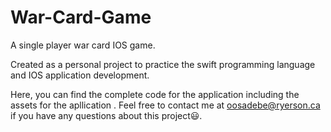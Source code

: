 # War-Card-Game
A single player war card IOS game.

Created as a personal project to practice the swift programming language and IOS application development.

Here, you can find the complete code for the application including the assets for the apllication . Feel free to contact me at oosadebe@ryerson.ca if you have any questions about this project😃.
